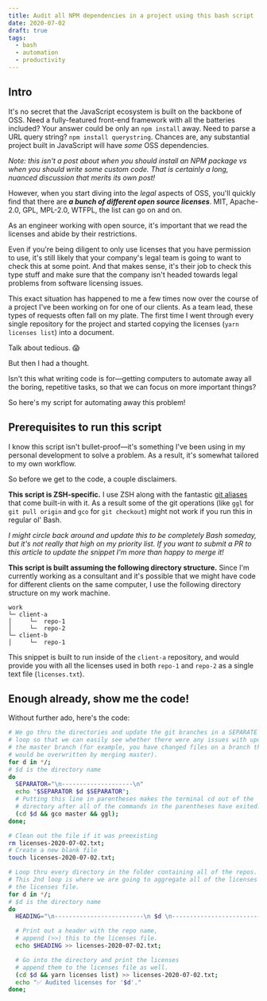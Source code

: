 ```yaml
---
title: Audit all NPM dependencies in a project using this bash script
date: 2020-07-02
draft: true
tags:
  - bash
  - automation
  - productivity
---
```


## Intro

It's no secret that the JavaScript ecosystem is built on the backbone of OSS. Need a fully-featured front-end framework with all the batteries included? Your answer could be only an `npm install` away. Need to parse a URL query string? `npm install querystring`. Chances are, any substantial project built in JavaScript will have _some_ OSS dependencies.

_Note: this isn't a post about when you should install an NPM package vs when you should write some custom code. That is certainly a long, nuanced discussion that merits its own post!_

However, when you start diving into the _legal_ aspects of OSS, you'll quickly find that there are _**a bunch of different open source licenses**_. MIT, Apache-2.0, GPL, MPL-2.0, WTFPL, the list can go on and on.

As an engineer working with open source, it's important that we read the licenses and abide by their restrictions.

Even if you're being diligent to only use licenses that you have permission to use, it's still likely that your company's legal team is going to want to check this at some point. And that makes sense, it's their job to check this type stuff and make sure that the company isn't headed towards legal problems from software licensing issues.

This exact situation has happened to me a few times now over the course of a project I've been working on for one of our clients. As a team lead, these types of requests often fall on my plate. The first time I went through every single repository for the project and started copying the licenses (`yarn licenses list`) into a document.

Talk about tedious. 😱

But then I had a thought.

Isn't this what writing code is for—getting computers to automate away all the boring, repetitive tasks, so that we can focus on more important things?

So here's my script for automating away this problem!

## Prerequisites to run this script

I know this script isn't bullet-proof—it's something I've been using in my personal development to solve a problem. As a result, it's somewhat tailored to my own workflow.

So before we get to the code, a couple disclaimers.

**This script is ZSH-specific.** I use ZSH along with the fantastic [git aliases]() that come built-in with it. As a result some of the git operations (like `ggl` for `git pull origin` and `gco` for `git checkout`) might not work if you run this in regular ol' Bash.

_I might circle back around and update this to be completely Bash someday, but it's not really that high on my priority list. If you want to submit a PR to this article to update the snippet I'm more than happy to merge it!_

**This script is built assuming the following directory structure.** Since I'm currently working as a consultant and it's possible that we might have code for different clients on the same computer, I use the following directory structure on my work machine.

```
work
└─ client-a
│     └─  repo-1
│     └─  repo-2
└─ client-b
│     └─  repo-1
```

This snippet is built to run inside of the `client-a` repository, and would provide you with all the licenses used in both `repo-1` and `repo-2` as a single text file (`licenses.txt`).

## Enough already, show me the code!

Without further ado, here's the code:

```bash
# We go thru the directories and update the git branches in a SEPARATE
# loop so that we can easily see whether there were any issues with updating
# the master branch (for example, you have changed files on a branch that
# would be overwritten by merging master).
for d in */;
# $d is the directory name
do
  SEPARATOR="\n--------------------\n"
  echo "$SEPARATOR $d $SEPARATOR";
  # Putting this line in parentheses makes the terminal cd out of the
  # directory after all of the commands in the parentheses have exited.
  (cd $d && gco master && ggl);
done;

# Clean out the file if it was preexisting
rm licenses-2020-07-02.txt;
# Create a new blank file
touch licenses-2020-07-02.txt;

# Loop thru every directory in the folder containing all of the repos.
# This 2nd loop is where we are going to aggregate all of the licenses into
# the licenses file.
for d in */;
# $d is the directory name
do
  HEADING="\n-------------------------\n $d \n-------------------------\n";

  # Print out a header with the repo name,
  # append (>>) this to the licenses file.
  echo $HEADING >> licenses-2020-07-02.txt;

  # Go into the directory and print the licenses
  # append them to the licenses file as well.
  (cd $d && yarn licenses list) >> licenses-2020-07-02.txt;
  echo "✅ Audited licenses for '$d'."
done;
```
